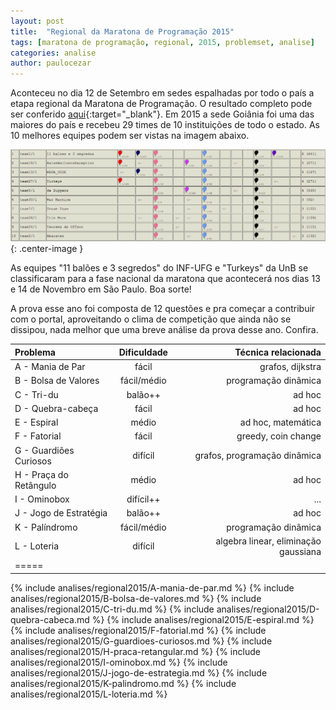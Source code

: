 ```yaml
---
layout: post
title:  "Regional da Maratona de Programação 2015"
tags: [maratona de programação, regional, 2015, problemset, analise]
categories: analise
author: paulocezar
---
```


Aconteceu no dia 12 de Setembro em sedes espalhadas por todo o país a etapa
regional da Maratona de Programação. O resultado completo pode ser conferido
[aqui][resultados-regional-2015]{:target="_blank"}. Em 2015 a sede Goiânia
foi uma das maiores do país e recebeu 29 times de 10 instituições de todo o
estado. As 10 melhores equipes podem ser vistas na imagem abaixo.

![Top 10 - Regional Maratona de Programação 2015 - Sede Goiânia](/_assets/images/top10-goiania.png){: .center-image }

As equipes "11 balões e 3 segredos" do INF-UFG e "Turkeys" da UnB se
classificaram para a fase nacional da maratona que acontecerá nos dias
13 e 14 de Novembro em São Paulo. Boa sorte!

A prova esse ano foi composta de 12 questões e pra começar a contribuir com o
portal, aproveitando o clima de competição que ainda não se dissipou, nada
melhor que uma breve análise da prova desse ano. Confira.

| Problema				| Dificuldade	| Técnica relacionada	 |
|:----------------------|:-------------:|-----------------------:|
|A - Mania de Par 		| fácil			| grafos, dijkstra		 |
|B - Bolsa de Valores	| fácil/médio	| programação dinâmica	 |
|C - Tri-du				| balão++		| ad hoc				 |
|D - Quebra-cabeça		| fácil 		| ad hoc				 |
|E - Espiral			| médio 		| ad hoc, matemática	 |
|F - Fatorial			| fácil 		| greedy, coin change	 |
|G - Guardiões Curiosos	| difícil		| grafos, programação dinâmica |
|H - Praça do Retângulo	| médio 		| ad hoc				 |
|I - Ominobox			| difícil++		| ...					 |
|J - Jogo de Estratégia	| balão++ 		| ad hoc				 |
|K - Palíndromo			| fácil/médio 	| programação dinâmica	 |
|L - Loteria			| difícil		| algebra linear, eliminação gaussiana |
|=====


{% include analises/regional2015/A-mania-de-par.md %}
{% include analises/regional2015/B-bolsa-de-valores.md %}
{% include analises/regional2015/C-tri-du.md %}
{% include analises/regional2015/D-quebra-cabeca.md %}
{% include analises/regional2015/E-espiral.md %}
{% include analises/regional2015/F-fatorial.md %}
{% include analises/regional2015/G-guardioes-curiosos.md %}
{% include analises/regional2015/H-praca-retangular.md %}
{% include analises/regional2015/I-ominobox.md %}
{% include analises/regional2015/J-jogo-de-estrategia.md %}
{% include analises/regional2015/K-palindromo.md %}
{% include analises/regional2015/L-loteria.md %}

[resultados-regional-2015]:	http://maratona.ime.usp.br/vagas15.html
